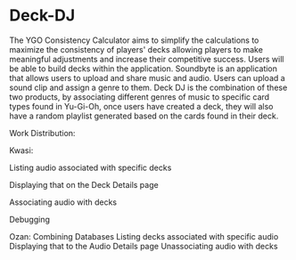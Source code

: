 # Deck-DJ


The YGO Consistency Calculator aims to simplify the calculations to maximize the consistency
of players' decks allowing players to make meaningful adjustments and increase their
competitive success. Users will be able to build decks within the application.
Soundbyte is an application that allows users to upload and share music and audio. Users can
upload a sound clip and assign a genre to them.
Deck DJ is the combination of these two products, by associating different genres of music to
specific card types found in Yu-Gi-Oh, once users have created a deck, they will also have a
random playlist generated based on the cards found in their deck.

Work Distribution:

Kwasi:
  
  Listing audio associated with specific decks
  
  Displaying that on the Deck Details page
  
  Associating audio with decks
  
  Debugging

Ozan:
  Combining Databases
  Listing decks associated with specific audio
  Displaying that to the Audio Details page
  Unassociating audio with decks
  
